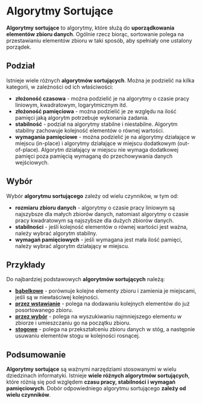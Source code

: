 # Algorytmy Sortujące

**Algorytmy sortujące** to algorytmy, które służą do **uporządkowania elementów zbioru danych**. Ogólnie rzecz biorąc, sortowanie polega na przestawianiu elementów zbioru w taki sposób, aby spełniały one ustalony porządek.

## Podział
Istnieje wiele różnych **algorytmów sortujących**. Można je podzielić na kilka kategorii, w zależności od ich właściwości:
- **złożoność czasowa** - można podzielić je na algorytmy o czasie pracy liniowym, kwadratowym, logarytmicznym itd.
- **złożoność pamięciowa** - można podzielić je ze względu na ilość pamięci jaką algorytm potrzebuje wykonania zadania.
- **stabilność** - podział na algorytmy stabilne i niestabilne. Algorytm stabilny zachowuje kolejność elementów o równej wartości.
- **wymagania pamięciowe** - można podzielić je na algorytmy działające w miejscu (in-place) i algorytmy działające w miejscu dodatkowym (out-of-place). Algorytm działający w miejscu nie wymaga dodatkowej pamięci poza pamięcią wymaganą do przechowywania danych wejściowych.

## Wybór
Wybór **algorytmu sortującego** zależy od wielu czynników, w tym od:
- **rozmiaru zbioru danych** - algorytmy o czasie pracy liniowym są najszybsze dla małych zbiorów danych, natomiast algorytmy o czasie pracy kwadratowym są najszybsze dla dużych zbiorów danych.
- **stabilności** - jeśli kolejność elementów o równej wartości jest ważna, należy wybrać algorytm stabilny.
- **wymagań pamięciowych** - jeśli wymagana jest mała ilość pamięci, należy wybrać algorytm działający w miejscu.

## Przykłady
Do najbardziej podstawowych **algorytmów sortujących** należą:
- [**bąbelkowe**](bab.md) - porównuje kolejne elementy zbioru i zamienia je miejscami, jeśli są w niewłaściwej kolejności.
- [**przez wstawianie**](pws.md) - polega na dodawaniu kolejnych elementów do już posortowanego zbioru.
- [**przez wybór**](pwy.md) - polega na wyszukiwaniu najmniejszego elementu w zbiorze i umieszczaniu go na początku zbioru.
- [**stogowe**](stog.md) - polega na przekształceniu zbioru danych w stóg, a następnie usuwaniu elementów stogu w kolejności rosnącej.

## Podsumowanie
**Algorytmy sortujące** są ważnymi narzędziami stosowanymi w wielu dziedzinach informatyki. Istnieje **wiele różnych algorytmów sortujących**, które różnią się pod względem **czasu pracy, stabilności i wymagań pamięciowych**. Dobór odpowiedniego algorytmu sortującego **zależy od wielu czynników**.
